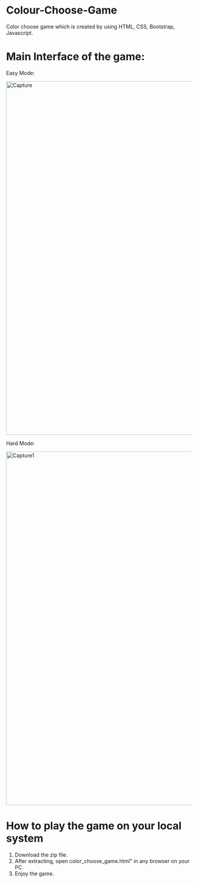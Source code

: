 # Colour-Choose-Game
Color choose game which is created by using HTML, CSS, Bootstrap, Javascript.

# Main Interface of the game:

Easy Mode:

<img width="960" alt="Capture" src="https://user-images.githubusercontent.com/63304901/162479737-a8a6ba52-b9e2-4b12-8b81-eb2c5fb05952.PNG">

Hard Mode:

<img width="960" alt="Capture1" src="https://user-images.githubusercontent.com/63304901/162479752-db9a9de9-7cb7-4a1d-9d5e-2c9f3fd68394.PNG">

# How to play the game on your local system
1. Download the zip file.
2. After extracting, open color_choose_game.html" in any browser on your PC.
3. Enjoy the game. 

